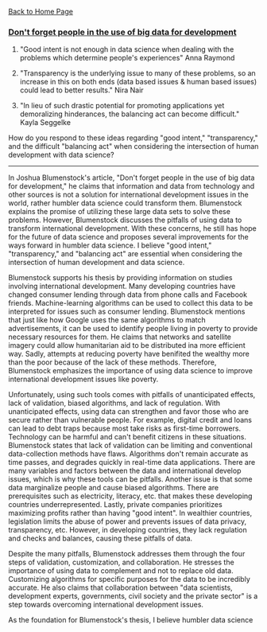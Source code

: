 [Back to Home Page](https://grace-yoon1.github.io/DATA150/)

### [Don't forget people in the use of big data for development](https://www.nature.com/articles/d41586-018-06215-5)

1. "Good intent is not enough in data science when dealing with the problems which determine people's experiences" Anna Raymond 

2. "Transparency is the underlying issue to many of these problems, so an increase in this on both ends (data based issues & human based issues) could lead to better results." Nira Nair 

3. "In lieu of such drastic potential for promoting applications yet demoralizing hinderances, the balancing act can become difficult." Kayla Seggelke 

How do you respond to these ideas regarding "good intent," "transparency," and the difficult "balancing act" when considering the intersection of human development with data science?

------------------------
In Joshua Blumenstock's article, "Don't forget people in the use of big data for development," he claims that information and data from technology and other sources is not a solution for international development issues in the world, rather humbler data science could transform them. Blumenstock explains the promise of utilizing these large data sets to solve these problems. However, Blumenstock discusses the pitfalls of using data to transform international development. With these concerns, he still has hope for the future of data science and proposes several improvements for the ways forward in humbler data science. I believe "good intent," "transparency," and "balancing act" are essential when considering the intersection of human development and data science.

Blumenstock supports his thesis by providing information on studies involving international development. Many developing countries have changed consumer lending through data from phone calls and Facebook friends. Machine-learning algorithms can be used to collect this data to be interpreted for issues such as consumer lending. Blumenstock mentions that just like how Google uses the same algorithms to match advertisements, it can be used to identify people living in poverty to provide necessary resources for them. He claims that networks and satellite imagery could allow humanitarian aid to be distributed ina more efficient way. Sadly, attempts at reducing poverty have benifited the wealthy more than the poor because of the lack of these methods. Therefore, Blumenstock emphasizes the importance of using data science to improve international development issues like poverty.

Unfortunately, using such tools comes with pitfalls of unanticipated effects, lack of validation, biased algorithms, and lack of regulation. With unanticipated effects, using data can strengthen and favor those who are secure rather than vulnerable people. For example, digital credit and loans can lead to debt traps because most take risks as first-time borrowers. Technology can be harmful and can't benefit citizens in these situations. Blumenstock states that lack of validation can be limiting and conventional data-collection methods have flaws. Algorithms don't remain accurate as time passes, and degrades quickly in real-time data applications. There are many variables and factors between the data and international develop issues, which is why these tools can be pitfalls. Another issue is that some data marginalize people and cause biased algorithms. There are prerequisites such as electricity, literacy, etc. that makes these developing countries underrepresented. Lastly, private companies prioritizes maximizing profits rather than having "good intent". In wealthier countries, legislation limits the abuse of power and prevents issues of data privacy, transparency, etc. However, in developing countries, they lack regulation and checks and balances, causing these pitfalls of data.

Despite the many pitfalls, Blumenstock addresses them through the four steps of validation, customization, and collaboration. He stresses the importance of using data to complement and not to replace old data. Customizing algorithms for specific purposes for the data to be incredibly accurate. He also claims that collaboration between "data scientists, development experts, governments, civil society and the private sector" is a step towards overcoming international development issues. 

As the foundation for Blumenstock's thesis, I believe humbler data science 
